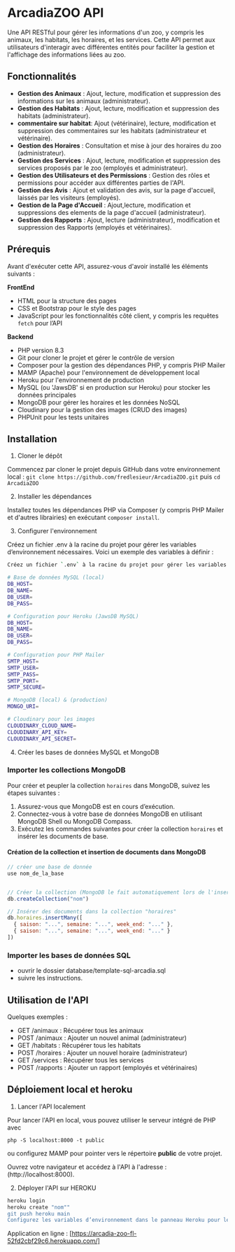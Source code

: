 # ArcadiaZOO API

Une API RESTful pour gérer les informations d'un zoo, y compris les animaux, les habitats, les horaires, et les services. Cette API permet aux utilisateurs d'interagir avec différentes entités pour faciliter la gestion et l'affichage des informations liées au zoo.

## Fonctionnalités

- **Gestion des Animaux** : Ajout, lecture, modification et suppression des informations sur les animaux (administrateur).
- **Gestion des Habitats** : Ajout, lecture, modification et suppression des habitats (administrateur).
- **commentaire sur habitat**: Ajout (vétérinaire), lecture, modification et suppression des commentaires sur les habitats  (administrateur et vétérinaire).
- **Gestion des Horaires** : Consultation et mise à jour des horaires du zoo (administrateur).
- **Gestion des Services** : Ajout, lecture, modification et suppression des services proposés par le zoo (employés et administrateur).
- **Gestion des Utilisateurs et des Permissions** : Gestion des rôles et permissions pour accéder aux différentes parties de l'API.
- **Gestion des Avis** : Ajout et validation des avis, sur la page d'accueil, laissés par les visiteurs (employés).
- **Gestion de la Page d'Accueil** : Ajout,lecture, modification et suppressions des elements de la page d'accueil (administrateur).
- **Gestion des Rapports** : Ajout, lecture (administrateur), modification et suppression des Rapports (employés et vétérinaires).

## Prérequis

Avant d'exécuter cette API, assurez-vous d'avoir installé les éléments suivants :

**FrontEnd**

- HTML pour la structure des pages
- CSS et Bootstrap pour le style des pages
- JavaScript pour les fonctionnalités côté client, y compris les requêtes `fetch` pour l’API

**Backend**

- PHP version 8.3
- Git pour cloner le projet et gérer le contrôle de version
- Composer pour la gestion des dépendances PHP, y compris PHP Mailer
- MAMP (Apache) pour l'environnement de développement local
- Heroku pour l'environnement de production
- MySQL (ou 'JawsDB' si en production sur Heroku) pour stocker les données principales
- MongoDB pour gérer les horaires et les données NoSQL
- Cloudinary pour la gestion des images (CRUD des images)
- PHPUnit pour les tests unitaires

## Installation

1. Cloner le dépôt

Commencez par cloner le projet depuis GitHub dans votre environnement local : `git clone https://github.com/fredlesieur/ArcadiaZOO.git` puis `cd ArcadiaZOO`

2. Installer les dépendances

Installez toutes les dépendances PHP via Composer (y compris PHP Mailer et d'autres librairies) en exécutant `composer install`.

3. Configurer l'environnement

Créez un fichier .env à la racine du projet pour gérer les variables d’environnement nécessaires. Voici un exemple des variables à définir :

```bash
Créez un fichier `.env` à la racine du projet pour gérer les variables d’environnement nécessaires. Voici un exemple des variables à définir :

# Base de données MySQL (local)
DB_HOST=
DB_NAME=
DB_USER=
DB_PASS=

# Configuration pour Heroku (JawsDB MySQL)
DB_HOST=
DB_NAME=
DB_USER=
DB_PASS=

# Configuration pour PHP Mailer
SMTP_HOST=
SMTP_USER=
SMTP_PASS=
SMTP_PORT=
SMTP_SECURE=

# MongoDB (local) & (production)
MONGO_URI=

# Cloudinary pour les images
CLOUDINARY_CLOUD_NAME=
CLOUDINARY_API_KEY=
CLOUDINARY_API_SECRET=
```
4. Créer les bases de données MySQL et MongoDB
### Importer les collections MongoDB

Pour créer et peupler la collection `horaires` dans MongoDB, suivez les étapes suivantes :

1. Assurez-vous que MongoDB est en cours d’exécution.
2. Connectez-vous à votre base de données MongoDB en utilisant MongoDB Shell ou MongoDB Compass.
3. Exécutez les commandes suivantes pour créer la collection `horaires` et insérer les documents de base.

#### Création de la collection et insertion de documents dans MongoDB

```javascript
// créer une base de donnée
use nom_de_la_base


// Créer la collection (MongoDB le fait automatiquement lors de l'insertion, mais ceci est optionnel)
db.createCollection("nom")

// Insérer des documents dans la collection "horaires"
db.horaires.insertMany([
  { saison: "...", semaine: "...", week_end: "..." },
  { saison: "...", semaine: "...", week_end: "..." }
])
```
### Importer les bases de données SQL

- ouvrir le dossier database/template-sql-arcadia.sql
- suivre les instructions.

## Utilisation de l'API

Quelques exemples :

- GET /animaux : Récupérer tous les animaux
- POST /animaux : Ajouter un nouvel animal (administrateur)
- GET /habitats : Récupérer tous les habitats
- POST /horaires : Ajouter un nouvel horaire (administrateur)
- GET /services : Récupérer tous les services
- POST /rapports : Ajouter un rapport (employés et vétérinaires)


## Déploiement local et heroku

1. Lancer l'API localement

Pour lancer l'API en local, vous pouvez utiliser le serveur intégré de PHP avec

 `php -S localhost:8000 -t public`

ou configurez MAMP pour pointer vers le répertoire **public** de votre projet.

Ouvrez votre navigateur et accédez à l'API à l'adresse  :(http://localhost:8000).

2. Déployer l'API sur HEROKU

```bash
heroku login
heroku create "nom""
git push heroku main
Configurez les variables d’environnement dans le panneau Heroku pour les connecter aux services MySQL, MongoDB, et Cloudinary.
```

Application en ligne : [https://arcadia-zoo-fl-52fd2cbf29c6.herokuapp.com/]






